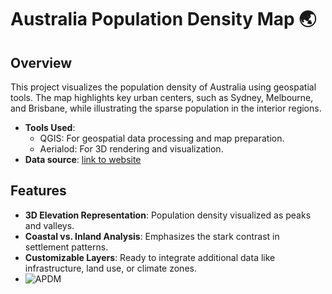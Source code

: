 # Australia Population Density Map 🌏

## Overview
This project visualizes the population density of Australia using geospatial tools. The map highlights key urban centers, such as Sydney, Melbourne, and Brisbane, while illustrating the sparse population in the interior regions.

- **Tools Used**:
  - QGIS: For geospatial data processing and map preparation.
  - Aerialod: For 3D rendering and visualization.
- **Data source**: [link to website](https://hub.worldpop.org/geodata/listing?id=76)
## Features
- **3D Elevation Representation**: Population density visualized as peaks and valleys.
- **Coastal vs. Inland Analysis**: Emphasizes the stark contrast in settlement patterns.
- **Customizable Layers**: Ready to integrate additional data like infrastructure, land use, or climate zones.
- ![APDM](https://github.com/user-attachments/assets/2495d6bb-345d-4e11-834a-7f4323913036)
